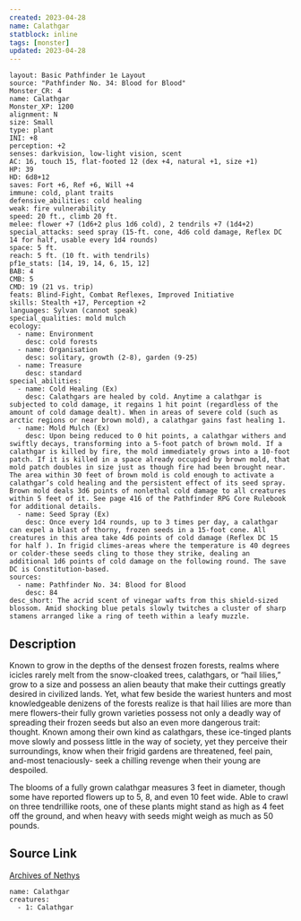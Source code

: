 ```yaml
---
created: 2023-04-28
name: Calathgar
statblock: inline
tags: [monster]
updated: 2023-04-28
---
```

```statblock
layout: Basic Pathfinder 1e Layout
source: "Pathfinder No. 34: Blood for Blood"
Monster_CR: 4
name: Calathgar
Monster_XP: 1200
alignment: N
size: Small
type: plant
INI: +8
perception: +2
senses: darkvision, low-light vision, scent
AC: 16, touch 15, flat-footed 12 (dex +4, natural +1, size +1)
HP: 39
HD: 6d8+12
saves: Fort +6, Ref +6, Will +4
immune: cold, plant traits
defensive_abilities: cold healing
weak: fire vulnerability
speed: 20 ft., climb 20 ft.
melee: flower +7 (1d6+2 plus 1d6 cold), 2 tendrils +7 (1d4+2)
special_attacks: seed spray (15-ft. cone, 4d6 cold damage, Reflex DC 14 for half, usable every 1d4 rounds)
space: 5 ft.
reach: 5 ft. (10 ft. with tendrils)
pf1e_stats: [14, 19, 14, 6, 15, 12]
BAB: 4
CMB: 5
CMD: 19 (21 vs. trip)
feats: Blind-Fight, Combat Reflexes, Improved Initiative
skills: Stealth +17, Perception +2
languages: Sylvan (cannot speak)
special_qualities: mold mulch
ecology:
  - name: Environment
    desc: cold forests
  - name: Organisation
    desc: solitary, growth (2-8), garden (9-25)
  - name: Treasure
    desc: standard
special_abilities:
  - name: Cold Healing (Ex)
    desc: Calathgars are healed by cold. Anytime a calathgar is subjected to cold damage, it regains 1 hit point (regardless of the amount of cold damage dealt). When in areas of severe cold (such as arctic regions or near brown mold), a calathgar gains fast healing 1.
  - name: Mold Mulch (Ex)
    desc: Upon being reduced to 0 hit points, a calathgar withers and swiftly decays, transforming into a 5-foot patch of brown mold. If a calathgar is killed by fire, the mold immediately grows into a 10-foot patch. If it is killed in a space already occupied by brown mold, that mold patch doubles in size just as though fire had been brought near. The area within 30 feet of brown mold is cold enough to activate a calathgar’s cold healing and the persistent effect of its seed spray. Brown mold deals 3d6 points of nonlethal cold damage to all creatures within 5 feet of it. See page 416 of the Pathfinder RPG Core Rulebook for additional details.
  - name: Seed Spray (Ex)
    desc: Once every 1d4 rounds, up to 3 times per day, a calathgar can expel a blast of thorny, frozen seeds in a 15-foot cone. All creatures in this area take 4d6 points of cold damage (Reflex DC 15 for half ). In frigid climes-areas where the temperature is 40 degrees or colder-these seeds cling to those they strike, dealing an additional 1d6 points of cold damage on the following round. The save DC is Constitution-based.
sources:
  - name: Pathfinder No. 34: Blood for Blood
    desc: 84
desc_short: The acrid scent of vinegar wafts from this shield-sized blossom. Amid shocking blue petals slowly twitches a cluster of sharp stamens arranged like a ring of teeth within a leafy muzzle.
```
## Description
Known to grow in the depths of the densest frozen forests, realms where icicles rarely melt from the snow-cloaked trees, calathgars, or “hail lilies,” grow to a size and possess an alien beauty that make their cuttings greatly desired in civilized lands. Yet, what few beside the wariest hunters and most knowledgeable denizens of the forests realize is that hail lilies are more than mere flowers-their fully grown varieties possess not only a deadly way of spreading their frozen seeds but also an even more dangerous trait: thought. Known among their own kind as calathgars, these ice-tinged plants move slowly and possess little in the way of society, yet they perceive their surroundings, know when their frigid gardens are threatened, feel pain, and-most tenaciously- seek a chilling revenge when their young are despoiled.

The blooms of a fully grown calathgar measures 3 feet in diameter, though some have reported flowers up to 5, 8, and even 10 feet wide. Able to crawl on three tendrillike roots, one of these plants might stand as high as 4 feet off the ground, and when heavy with seeds might weigh as much as 50 pounds.
## Source Link
[Archives of Nethys](https://aonprd.com/MonsterDisplay.aspx?ItemName=Calathgar)
```encounter-table
name: Calathgar
creatures:
  - 1: Calathgar
```
